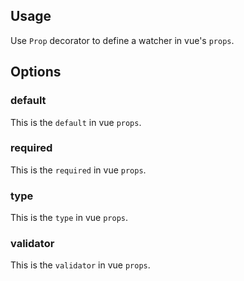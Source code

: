 ## Usage

Use `Prop` decorator to define a watcher in vue's `props`.

[](./code-usage.ts ':include :type=code typescript')

## Options

### default

This is the `default` in vue `props`.

[](./code-option-default.ts ':include :type=code typescript')

### required

This is the `required` in vue `props`.

[](./code-option-required.ts ':include :type=code typescript')

### type

This is the `type` in vue `props`.

[](./code-option-type.ts ':include :type=code typescript')

### validator

This is the `validator` in vue `props`.

[](./code-option-validator.ts ':include :type=code typescript')